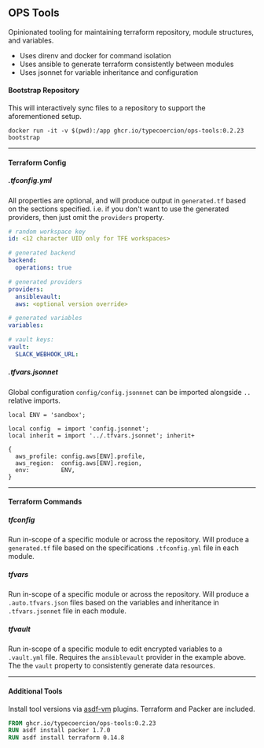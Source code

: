 ## OPS Tools

Opinionated tooling for maintaining terraform repository, module structures, and variables.

- Uses direnv and docker for command isolation
- Uses ansible to generate terraform consistently between modules
- Uses jsonnet for variable inheritance and configuration

#### Bootstrap Repository

This will interactively sync files to a repository to support the aforementioned setup.

```shell
docker run -it -v $(pwd):/app ghcr.io/typecoercion/ops-tools:0.2.23 bootstrap
```

---

#### Terraform Config

##### .tfconfig.yml

All properties are optional, and will produce output in `generated.tf` based on the sections specified. i.e. if you
don't want to use the generated providers, then just omit the `providers` property.

```yaml
# random workspace key
id: <12 character UID only for TFE workspaces>

# generated backend
backend:
  operations: true

# generated providers
providers:
  ansiblevault:
  aws: <optional version override>

# generated variables
variables:

# vault keys:
vault:
  SLACK_WEBHOOK_URL:
```

##### .tfvars.jsonnet

Global configuration `config/config.jsonnnet` can be imported alongside `..` relative imports.

```jsonnet
local ENV = 'sandbox';

local config  = import 'config.jsonnet';
local inherit = import '../.tfvars.jsonnet'; inherit+

{
  aws_profile: config.aws[ENV].profile,
  aws_region:  config.aws[ENV].region,
  env:         ENV,
}
```

---

#### Terraform Commands

##### tfconfig

Run in-scope of a specific module or across the repository. Will produce a `generated.tf` file based on the
specifications `.tfconfig.yml` file in each module.

##### tfvars

Run in-scope of a specific module or across the repository. Will produce a `.auto.tfvars.json` files based on the
variables and inheritance in `.tfvars.jsonnet` file in each module.

##### tfvault

Run in-scope of a specific module to edit encrypted variables to a `.vault.yml` file. Requires the `ansiblevault`
provider in the example above. The the `vault` property to consistently generate data resources.

---

#### Additional Tools

Install tool versions via [asdf-vm](https://asdf-vm.com/) plugins. Terraform and Packer are included.

```dockerfile
FROM ghcr.io/typecoercion/ops-tools:0.2.23
RUN asdf install packer 1.7.0
RUN asdf install terraform 0.14.8
```
